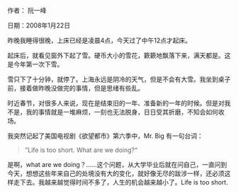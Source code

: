 
作者： 阮一峰

日期：2008年1月22日

昨晚我睡得很晚，上床已经是凌晨4点，今天过了中午12点才起床。

起床后，就看见窗外下起了雪。硬币大小的雪花，簌簌地飘落下来，满天都是。这是今年第一次下雪。

雪只下了十分钟，就停了。上海永远是阴冷的天气，但是不会有大雪。我坐到桌子前，接着做昨晚没做完的事情，但是思绪有些乱。

时近春节，对很多人来说，现在是结束旧的一年、准备新的一年的时候。但是对我不是，我的事情就是一堆麻烦，一刻也无法脱身，日日受其折磨，不知会如何收场。

我突然记起了美国电视剧《欲望都市》第六季中，Mr. Big 有一句台词：

>”Life is too short. What are we doing?“

是啊，what are we doing？……这个问题，从大学毕业后就在问自己，一直问到今天，想想这些年来自己的处境没有大的变化，就好像无尽的跋涉一样，还必须这样走下去。我越来越觉得时间不多了，人生的机会越来越小了。Life is too short.